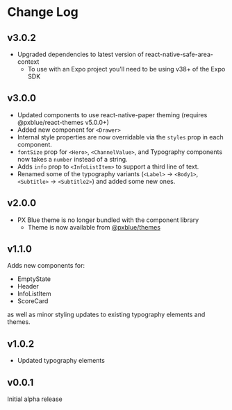 # Change Log

## v3.0.2
- Upgraded dependencies to latest version of react-native-safe-area-context
    - To use with an Expo project you'll need to be using v38+ of the Expo SDK

## v3.0.0
- Updated components to use react-native-paper theming (requires @pxblue/react-themes v5.0.0+)
- Added new component for `<Drawer>`
- Internal style properties are now overridable via the `styles` prop in each component.
- `fontSize` prop for `<Hero>`, `<ChannelValue>`, and Typography components now takes a `number` instead of a string.
- Adds `info` prop to `<InfoListItem>` to support a third line of text.
- Renamed some of the typography variants (`<Label>` -> `<Body1>`, `<Subtitle>` -> `<Subtitle2>`) and added some new ones.

## v2.0.0
- PX Blue theme is no longer bundled with the component library
    - Theme is now available from [@pxblue/themes](https://www.npmjs.com/package/@pxblue/themes)

## v1.1.0
Adds new components for:
- EmptyState
- Header
- InfoListItem
- ScoreCard

as well as minor styling updates to existing typography elements and themes.

## v1.0.2
- Updated typography elements

## v0.0.1
Initial alpha release
